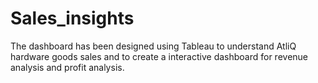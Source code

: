 # Sales_insights
The dashboard has been designed using Tableau to understand AtliQ hardware goods sales and to create a interactive dashboard for revenue analysis and profit analysis.
